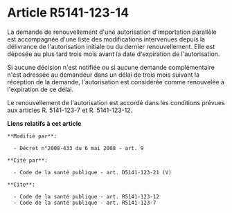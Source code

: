 # Article R5141-123-14

La demande de renouvellement d'une autorisation d'importation parallèle est accompagnée d'une liste des modifications
intervenues depuis la délivrance de l'autorisation initiale ou du dernier renouvellement. Elle est déposée au plus tard trois
mois avant la date d'expiration de l'autorisation. 

Si aucune décision n'est notifiée ou si aucune demande complémentaire n'est adressée au demandeur dans un délai de trois mois
suivant la réception de la demande, l'autorisation est considérée comme renouvelée à l'expiration de ce délai. 

Le renouvellement de l'autorisation est accordé dans les conditions prévues aux articles R. 5141-123-7 et R. 5141-123-12.

**Liens relatifs à cet article**

	**Modifié par**:

	  - Décret n°2008-433 du 6 mai 2008 - art. 9

	**Cité par**:

	  - Code de la santé publique - art. D5141-123-21 (V)

	**Cite**:

	  - Code de la santé publique - art. R5141-123-12
	  - Code de la santé publique - art. R5141-123-7
